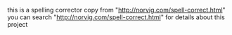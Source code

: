 this is a spelling corrector copy from "http://norvig.com/spell-correct.html"
you can search "http://norvig.com/spell-correct.html" for details about this project
